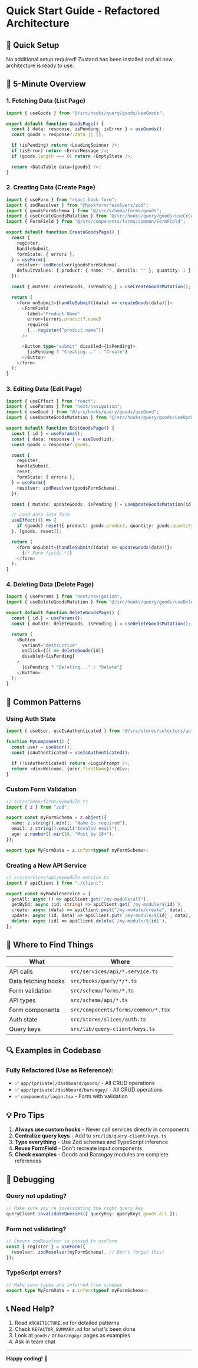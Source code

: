 # Quick Start Guide - Refactored Architecture

## 🚀 Quick Setup

No additional setup required! Zustand has been installed and all new architecture is ready to use.

## 📖 5-Minute Overview

### 1. Fetching Data (List Page)

```typescript
import { useGoods } from "@/src/hooks/query/goods/useGoods";

export default function GoodsPage() {
  const { data: response, isPending, isError } = useGoods();
  const goods = response?.data || [];

  if (isPending) return <LoadingSpinner />;
  if (isError) return <ErrorMessage />;
  if (goods.length === 0) return <EmptyState />;

  return <DataTable data={goods} />;
}
```

### 2. Creating Data (Create Page)

```typescript
import { useForm } from "react-hook-form";
import { zodResolver } from "@hookform/resolvers/zod";
import { goodsFormSchema } from "@/src/schema/forms/goods";
import { useCreateGoodsMutation } from "@/src/hooks/query/goods/useCreateGoodsMutation";
import { FormField } from "@/src/components/forms/common/FormField";

export default function CreateGoodsPage() {
  const {
    register,
    handleSubmit,
    formState: { errors },
  } = useForm({
    resolver: zodResolver(goodsFormSchema),
    defaultValues: { product: { name: "", details: "" }, quantity: 1 },
  });

  const { mutate: createGoods, isPending } = useCreateGoodsMutation();

  return (
    <form onSubmit={handleSubmit((data) => createGoods(data))}>
      <FormField
        label="Product Name"
        error={errors.product?.name}
        required
        {...register("product.name")}
      />

      <Button type="submit" disabled={isPending}>
        {isPending ? "Creating..." : "Create"}
      </Button>
    </form>
  );
}
```

### 3. Editing Data (Edit Page)

```typescript
import { useEffect } from "react";
import { useParams } from "next/navigation";
import { useGood } from "@/src/hooks/query/goods/useGood";
import { useUpdateGoodsMutation } from "@/src/hooks/query/goods/useUpdateGoodsMutation";

export default function EditGoodsPage() {
  const { id } = useParams();
  const { data: response } = useGood(id);
  const goods = response?.goods;

  const {
    register,
    handleSubmit,
    reset,
    formState: { errors },
  } = useForm({
    resolver: zodResolver(goodsFormSchema),
  });

  const { mutate: updateGoods, isPending } = useUpdateGoodsMutation(id);

  // Load data into form
  useEffect(() => {
    if (goods) reset({ product: goods.product, quantity: goods.quantity });
  }, [goods, reset]);

  return (
    <form onSubmit={handleSubmit((data) => updateGoods(data))}>
      {/* Form fields */}
    </form>
  );
}
```

### 4. Deleting Data (Delete Page)

```typescript
import { useParams } from "next/navigation";
import { useDeleteGoodsMutation } from "@/src/hooks/query/goods/useDeleteGoodsMutation";

export default function DeleteGoodsPage() {
  const { id } = useParams();
  const { mutate: deleteGoods, isPending } = useDeleteGoodsMutation();

  return (
    <Button
      variant="destructive"
      onClick={() => deleteGoods(id)}
      disabled={isPending}
    >
      {isPending ? "Deleting..." : "Delete"}
    </Button>
  );
}
```

## 🎯 Common Patterns

### Using Auth State

```typescript
import { useUser, useIsAuthenticated } from "@/src/stores/selectors/auth";

function MyComponent() {
  const user = useUser();
  const isAuthenticated = useIsAuthenticated();

  if (!isAuthenticated) return <LoginPrompt />;
  return <div>Welcome, {user.firstName}!</div>;
}
```

### Custom Form Validation

```typescript
// src/schema/forms/mymodule.ts
import { z } from "zod";

export const myFormSchema = z.object({
  name: z.string().min(1, "Name is required"),
  email: z.string().email("Invalid email"),
  age: z.number().min(18, "Must be 18+"),
});

export type MyFormData = z.infer<typeof myFormSchema>;
```

### Creating a New API Service

```typescript
// src/services/api/mymodule.service.ts
import { apiClient } from "./client";

export const myModuleService = {
  getAll: async () => apiClient.get("/my-module/all"),
  getById: async (id: string) => apiClient.get(`/my-module/${id}`),
  create: async (data) => apiClient.post("/my-module/create", data),
  update: async (id, data) => apiClient.put(`/my-module/${id}`, data),
  delete: async (id) => apiClient.delete(`/my-module/${id}`),
};
```

## 📂 Where to Find Things

| What                | Where                               |
| ------------------- | ----------------------------------- |
| API calls           | `src/services/api/*.service.ts`     |
| Data fetching hooks | `src/hooks/query/*/*.ts`            |
| Form validation     | `src/schema/forms/*.ts`             |
| API types           | `src/schema/api/*.ts`               |
| Form components     | `src/components/forms/common/*.tsx` |
| Auth state          | `src/stores/slices/auth.ts`         |
| Query keys          | `src/lib/query-client/keys.ts`      |

## 🔍 Examples in Codebase

### Fully Refactored (Use as Reference):

- ✅ `app/(private)/dashboard/goods/` - All CRUD operations
- ✅ `app/(private)/dashboard/barangay/` - All CRUD operations
- ✅ `components/login.tsx` - Form with validation

## 💡 Pro Tips

1. **Always use custom hooks** - Never call services directly in components
2. **Centralize query keys** - Add to `src/lib/query-client/keys.ts`
3. **Type everything** - Use Zod schemas and TypeScript inference
4. **Reuse FormField** - Don't recreate input components
5. **Check examples** - Goods and Barangay modules are complete references

## 🐛 Debugging

### Query not updating?

```typescript
// Make sure you're invalidating the right query key
queryClient.invalidateQueries({ queryKey: queryKeys.goods.all });
```

### Form not validating?

```typescript
// Ensure zodResolver is passed to useForm
const { register } = useForm({
  resolver: zodResolver(myFormSchema), // Don't forget this!
});
```

### TypeScript errors?

```typescript
// Make sure types are inferred from schemas
export type MyFormData = z.infer<typeof myFormSchema>;
```

## 📞 Need Help?

1. Read `ARCHITECTURE.md` for detailed patterns
2. Check `REFACTOR_SUMMARY.md` for what's been done
3. Look at `goods/` or `barangay/` pages as examples
4. Ask in team chat

---

**Happy coding! 🎉**
